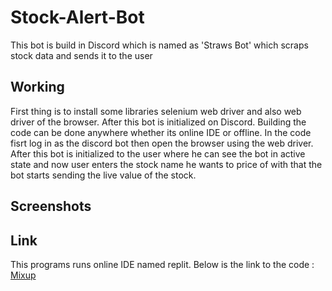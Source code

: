 # Stock-Alert-Bot
This bot is build in Discord which is named as 'Straws Bot' which scraps stock data and sends it to the user

## Working 
First thing is to install some libraries selenium web driver and also web driver of the browser. After
this bot is initialized on Discord. Building the code can be done anywhere whether its online IDE or offline.
In the code fisrt log in as the discord bot then open the browser using the web driver. After this bot is initialized 
to the user where he can see the bot in active state and now user enters the stock name he wants to price of with that
the bot starts sending the live value of the stock.

## Screenshots

## Link
This programs runs online IDE named replit. Below is the link to the code :
[Mixup](https://replit.com/@DeepakYadav810/Mixup#main.py)
